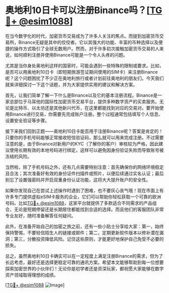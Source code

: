 # 奥地利10日卡可以注册Binance吗？[[TG💪+ @esim1088](https://t.me/s/esim1088)]

在当今数字化的时代，加密货币交易成为了许多人关注的焦点。而提到加密货币交易所，Binance无疑是其中的佼佼者。它以其强大的功能、丰富的币种选择以及便捷的操作方式吸引了全球无数用户。然而，对于许多初次接触加密货币交易的人来说，如何顺利注册并使用Binance可能是一个令人头疼的问题。

尤其是当你身处奥地利这样的国家时，可能会遇到一些特殊的限制或要求。比如，是否可以用奥地利10日卡（即短期旅游签证期间使用的SIM卡）来注册Binance呢？这个问题困扰了不少正在奥地利旅行或者计划前往奥地利的朋友们。今天我们就来详细探讨一下这个话题，并为大家提供实用的建议和解决方案。

首先，让我们简单了解一下什么是Binance以及它的基本注册流程。Binance是一家总部位于马耳他的国际性加密货币交易平台，提供多种数字资产的买卖服务。无论是比特币、以太坊还是其他新兴代币，在这里都能找到对应的交易对。要开始使用Binance进行交易，你需要先完成账户注册。整个过程通常包括填写个人信息、设置安全验证等步骤。

接下来我们回到正题——奥地利10日卡能否用于注册Binance呢？答案是肯定的！只要你的手机号码能够正常接收短信验证码，那么就可以用来完成注册。不过需要注意的是，由于Binance对新用户的KYC（了解你的客户）审核较为严格，因此建议使用长期有效的本地号码进行绑定，这样可以避免因身份验证失败而导致账号被冻结的风险。

当然啦，除了手机号码之外，还有几点需要特别注意：首先确保你的网络环境稳定且合法；其次准备好有效的身份证件扫描件或照片，以便后续通过实名认证；最后别忘了设置强密码并开启双重身份认证功能，这将大大提升账户的安全性。

如果你发现自己在尝试上述操作时遇到了困难，也不要灰心丧气哦！现在市面上有许多专门提供虚拟eSIM卡服务的企业，它们可以帮助你轻松获取一个可靠的欧洲号码。比如[TG💪+ @esim1088](https://t.me/s/esim1088)，这家平台就提供了多款适合不同需求的产品组合，无论是短期停留还是长期居住都能找到合适的选择。而且他们的客服团队非常专业友好，随时准备解答任何疑问。

此外，在准备开始自己的加密之旅之前，还有一些小贴士分享给大家：第一，始终保持警惕，不要轻信陌生人的链接或邮件；第二，定期更新软件版本以修补潜在漏洞；第三，分散投资降低风险。记住这些原则，才能更好地保护自己免受不必要的损失。

总之，虽然奥地利10日卡确实可以在一定程度上满足注册Binance的需求，但为了长远考虑，最好还是选择更稳定可靠的通讯方案。希望本文能够帮助到每一位想要探索加密世界的小伙伴们！无论你是初学者还是资深玩家，都祝愿大家能够在数字资产领域取得理想的成绩。

[[TG💪+ @esim1088](https://t.me/s/esim1088) ![Image](https://i.postimg.cc/4NQfJmqS/Snipaste-2025-05-13-00-14-12.png)]